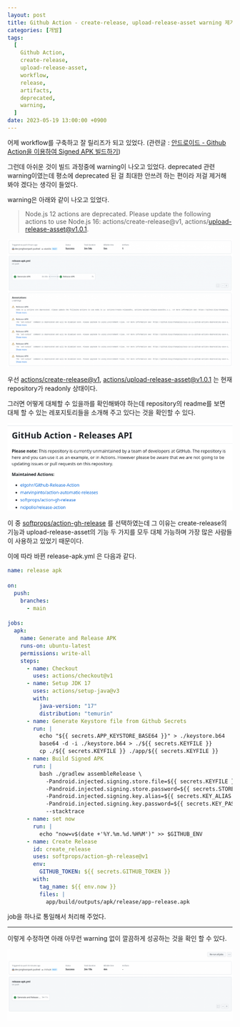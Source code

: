 ```yaml
---
layout: post
title: Github Action - create-release, upload-release-asset warning 제거하기
categories: [개발]
tags:
  [
    Github Action,
    create-release,
    upload-release-asset,
    workflow,
    release,
    artifacts,
    deprecated,
    warning,
  ]
date: 2023-05-19 13:00:00 +0900
---
```


어제 workflow를 구축하고 잘 릴리즈가 되고 있었다.
(관련글 : [안드로이드 - Github Action을 이용하여 Signed APK 빌드하기](/2023/05/19/build-signed-apk-using-github-action))

그런데 아쉬운 것이 빌드 과정중에 warning이 나오고 있었다.
deprecated 관련 warning이였는데 평소에 deprecated 된 걸 최대한 안쓰려 하는 편이라 저걸 제거해 봐야 겠다는 생각이 들었다.

warning은 아래와 같이 나오고 있었다.

> Node.js 12 actions are deprecated. Please update the following actions to use Node.js 16: actions/create-release@v1, actions/upload-release-asset@v1.0.1.

![warnings in github action build](/assets/images/2023-05-19-remove-warning-create-release-and-upload-release-asset/image1.png)

우선 [actions/create-release@v1](https://github.com/actions/create-release), [actions/upload-release-asset@v1.0.1](https://github.com/actions/upload-release-asset) 는 현재 repository가 readonly 상태이다.

그러면 어떻게 대체할 수 있을까를 확인해봐야 하는데 repository의 readme를 보면 대체 할 수 있는 레포지토리들을 소개해 주고 있다는 것을 확인할 수 있다.

![readme of release api](/assets/images/2023-05-19-remove-warning-create-release-and-upload-release-asset/image2.png)

이 중 [softprops/action-gh-release](https://github.com/softprops/action-gh-release) 를 선택하였는데 그 이유는 create-release의 기능과 upload-release-asset의 기능 두 가지를 모두 대체 가능하며 가장 많은 사람들이 사용하고 있었기 때문이다.

이에 따라 바뀐 release-apk.yml 은 다음과 같다.

```yml
name: release apk

on:
  push:
    branches:
      - main

jobs:
  apk:
    name: Generate and Release APK
    runs-on: ubuntu-latest
    permissions: write-all
    steps:
      - name: Checkout
        uses: actions/checkout@v1
      - name: Setup JDK 17
        uses: actions/setup-java@v3
        with:
          java-version: "17"
          distribution: "temurin"
      - name: Generate Keystore file from Github Secrets
        run: |
          echo "${{ secrets.APP_KEYSTORE_BASE64 }}" > ./keystore.b64
          base64 -d -i ./keystore.b64 > ./${{ secrets.KEYFILE }}
          cp ./${{ secrets.KEYFILE }} ./app/${{ secrets.KEYFILE }}
      - name: Build Signed APK
        run: |
          bash ./gradlew assembleRelease \
            -Pandroid.injected.signing.store.file=${{ secrets.KEYFILE }} \
            -Pandroid.injected.signing.store.password=${{ secrets.STORE_PASSWORD }} \
            -Pandroid.injected.signing.key.alias=${{ secrets.KEY_ALIAS }} \
            -Pandroid.injected.signing.key.password=${{ secrets.KEY_PASSWORD }} \
            --stacktrace
      - name: set now
        run: |
          echo "now=v$(date +'%Y.%m.%d.%H%M')" >> $GITHUB_ENV
      - name: Create Release
        id: create_release
        uses: softprops/action-gh-release@v1
        env:
          GITHUB_TOKEN: ${{ secrets.GITHUB_TOKEN }}
        with:
          tag_name: ${{ env.now }}
          files: |
            app/build/outputs/apk/release/app-release.apk
```

job을 하나로 통일해서 처리해 주었다.

---

이렇게 수정하면 아래 아무런 warning 없이 깔끔하게 성공하는 것을 확인 할 수 있다.

![result with new workflow](/assets/images/2023-05-19-remove-warning-create-release-and-upload-release-asset/image3.png)
